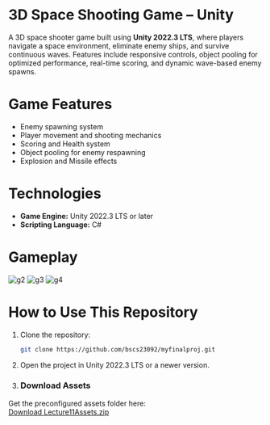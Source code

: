 # 3D Space Shooting Game – Unity
A 3D space shooter game built using **Unity 2022.3 LTS**, where players navigate a space environment, eliminate enemy ships, and survive continuous waves. Features include responsive controls, object pooling for optimized performance, real-time scoring, and dynamic wave-based enemy spawns.

# Game Features
- Enemy spawning system
- Player movement and shooting mechanics
- Scoring and Health system
- Object pooling for enemy respawning
- Explosion and Missile effects

# Technologies
- **Game Engine:** Unity 2022.3 LTS or later  
- **Scripting Language:** C#  

# Gameplay
![g2](https://github.com/user-attachments/assets/6802fab5-65fe-4259-b817-ab64aa7fc399)
![g3](https://github.com/user-attachments/assets/60a7b4e6-b88e-49d3-b725-29b87b797079)
![g4](https://github.com/user-attachments/assets/7099c3d7-7c05-44ee-8507-dc9fabafbdf0)



# How to Use This Repository
1. Clone the repository:
   ```bash
   git clone https://github.com/bscs23092/myfinalproj.git
2. Open the project in Unity 2022.3 LTS or a newer version.
3. ### Download Assets  
Get the preconfigured assets folder here:  
[Download Lecture11Assets.zip](https://www.dropbox.com/scl/fi/uhajv4mx24fr837bheg31/Lecture11Assets.zip?rlkey=oflm6cyw15iqw2jvazguilt0g&dl=1)
